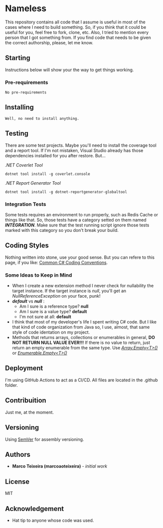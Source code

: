# Nameless

This repository contains all code that I assume is useful in most of the cases
where I need to build something. So, if you think that it could be useful for
you, feel free to fork, clone, etc. Also, I tried to mention every person that
I got something from. If you find code that needs to be given the correct
authorship, please, let me know.

## Starting

Instructions below will show your the way to get things working.

### Pre-requirements

```
No pre-requirements
```

## Installing

```
Well, no need to install anything.
```

## Testing

There are some test projects. Maybe you'll need to install the coverage tool
and a report tool. If I'm not mistaken, Visual Studio already has those
dependencies installed for you after restore. But...

_.NET Coverlet Tool_

```
dotnet tool install -g coverlet.console
```

_.NET Report Generator Tool_

```
dotnet tool install -g dotnet-reportgenerator-globaltool
```

### Integration Tests

Some tests requires an environment to run properly, such as Redis Cache
or things like that. So, those tests have a category setted on them named
**_INTEGRATION_**. Make sure that the test running script ignore those
tests marked with this category so you don't break your build.

## Coding Styles

Nothing written into stone, use your good sense. But you can refere to this
page, if you like: [Common C# Coding Conventions](https://learn.microsoft.com/en-us/dotnet/csharp/fundamentals/coding-style/coding-conventions).

### Some Ideas to Keep in Mind

- When I create a new extension method I never check for nullability the target
  instance. If the target instance is _null_, you'll get an _NullReferenceException_
  on your face, punk!
- **_default_** vs **_null_** :
  - Am I sure is a reference type? **null**
  - Am I sure is a value type? **default**
  - I'm not sure at all: **default**
- I think that most of my developer's life I spent writing C# code. But I like
  that kind of code organization from Java so, I use, almost, that same style
  of code identation on my project.
- Methods that returns arrays, collections or enumerables in general,
  **DO NOT RETURN NULL VALUE EVER!!!** If there is no value to return, just
  return an empty enumerable from the same type. Use [_Array.Empty\<T\>()_](https://learn.microsoft.com/en-us/dotnet/api/system.array.empty?view=net-7.0) or
  [_Enumerable.Empty\<T\>()_](https://learn.microsoft.com/en-us/dotnet/api/system.linq.enumerable.empty?view=net-7.0)

## Deployment

I'm using GitHub Actions to act as a CI/CD. All files are located in the
.github folder.

## Contribuition

Just me, at the moment.

## Versioning

Using [SemVer](http://semver.org/) for assembly versioning.

## Authors

- **Marco Teixeira (marcoaoteixeira)** - _initial work_

## License

MIT

## Acknowledgement

- Hat tip to anyone whose code was used.
